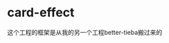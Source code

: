<!--
 * @Author: Salt
 * @Date: 2022-01-19 23:27:28
 * @LastEditors: Salt
 * @LastEditTime: 2022-06-25 11:43:52
-->
# card-effect

这个工程的框架是从我的另一个工程better-tieba搬过来的
